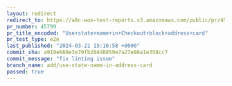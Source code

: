 ```yaml
---
layout: redirect
redirect_to: https://a8c-woo-test-reports.s3.amazonaws.com/public/pr/45799/e2e/index.html
pr_number: 45799
pr_title_encoded: "Use+state+name+in+Checkout+block+address+card"
pr_test_type: e2e
last_published: "2024-03-21 15:16:58 +0000"
commit_sha: a919e660e3e70fb204d8859e7a27e86a1e358cc7
commit_message: "fix linting issue"
branch_name: add/use-state-name-in-address-card
passed: true
---
```

